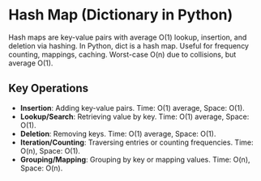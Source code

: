 # Hash Map (Dictionary in Python)

Hash maps are key-value pairs with average O(1) lookup, insertion, and deletion via hashing. In Python, dict is a hash map. Useful for frequency counting, mappings, caching. Worst-case O(n) due to collisions, but average O(1).

## Key Operations
- **Insertion**: Adding key-value pairs. Time: O(1) average, Space: O(1).
- **Lookup/Search**: Retrieving value by key. Time: O(1) average, Space: O(1).
- **Deletion**: Removing keys. Time: O(1) average, Space: O(1).
- **Iteration/Counting**: Traversing entries or counting frequencies. Time: O(n), Space: O(1).
- **Grouping/Mapping**: Grouping by key or mapping values. Time: O(n), Space: O(n).
